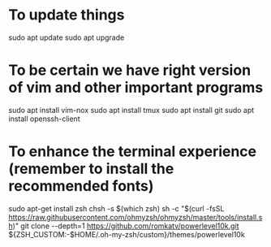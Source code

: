 # To update things
sudo apt update
sudo apt upgrade

# To be certain we have right version of vim and other important programs
sudo apt install vim-nox
sudo apt install tmux 
sudo apt install git
sudo apt install openssh-client

# To enhance the terminal experience (remember to install the recommended fonts)
sudo apt-get install zsh
chsh -s $(which zsh) 
sh -c "$(curl -fsSL https://raw.githubusercontent.com/ohmyzsh/ohmyzsh/master/tools/install.sh)"
git clone --depth=1 https://github.com/romkatv/powerlevel10k.git ${ZSH_CUSTOM:-$HOME/.oh-my-zsh/custom}/themes/powerlevel10k

